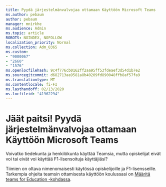 ```yaml
---
title: Pyydä järjestelmänvalvojaa ottamaan Käyttöön Microsoft Teams
ms.author: pebaum
author: pebaum
manager: mnirkhe
ms.audience: Admin
ms.topic: article
ROBOTS: NOINDEX, NOFOLLOW
localization_priority: Normal
ms.collection: Adm_O365
ms.custom:
- "9000067"
- "2660"
- "1576"
ms.openlocfilehash: 9c4f776cb0162ff2aa95ff53fdeaef3d54d1b7e2
ms.sourcegitcommit: d682713aa9581a8b40209fd890048ffb8af57fa9
ms.translationtype: MT
ms.contentlocale: fi-FI
ms.lasthandoff: 02/13/2020
ms.locfileid: "41962294"
---
```

# <a name="youre-missing-out-ask-your-admin-to-enable-microsoft-teams"></a>Jäät paitsi! Pyydä järjestelmänvalvojaa ottamaan Käyttöön Microsoft Teams

Voivatko tiedekunta ja henkilökunta käyttää Teamsia, mutta opiskelijat eivät voi tai eivät voi käyttää F1-lisensoituja käyttäjiäsi?

Tiimien on oltava nimenomaisesti käytössä opiskelijoille ja F1-lisensseille. Tarkempia ohjeita teamsin ottamisesta käyttöön koulussasi on [Määritä teams for Education -kohdassa](https://docs.microsoft.com/microsoft-365/education/deploy/set-up-teams-for-education). 